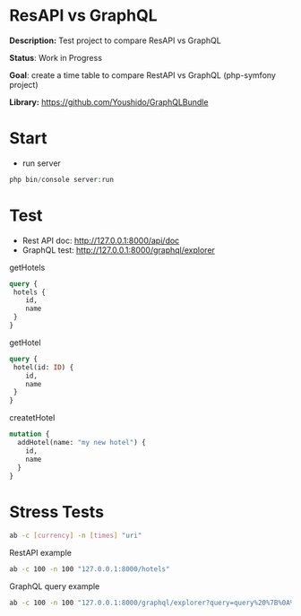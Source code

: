 ResAPI vs GraphQL
=====
**Description:** Test project to compare ResAPI vs GraphQL

**Status**: Work in Progress

**Goal**: create a time table to compare RestAPI vs GraphQL (php-symfony project)

**Library:** https://github.com/Youshido/GraphQLBundle

# Start

* run server
```php
php bin/console server:run
```

# Test

* Rest API doc: http://127.0.0.1:8000/api/doc
* GraphQL test: http://127.0.0.1:8000/graphql/explorer

getHotels
```graphql
query {
 hotels {
    id,
    name
 } 
}
```

getHotel
```graphql
query {
 hotel(id: ID) {
    id,
    name
 } 
}
```

createtHotel
```graphql
mutation {
  addHotel(name: "my new hotel") {
    id,
    name
  }
}
```

Stress Tests
=====

```bash
ab -c [currency] -n [times] "uri" 
```

RestAPI example
```bash
ab -c 100 -n 100 "127.0.0.1:8000/hotels" 
```

GraphQL query example
```bash
ab -c 100 -n 100 "127.0.0.1:8000/graphql/explorer?query=query%20%7B%0A%20%20hotels%20%7B%0A%20%20%20%20name%0A%20%20%7D%0A%7D"
```